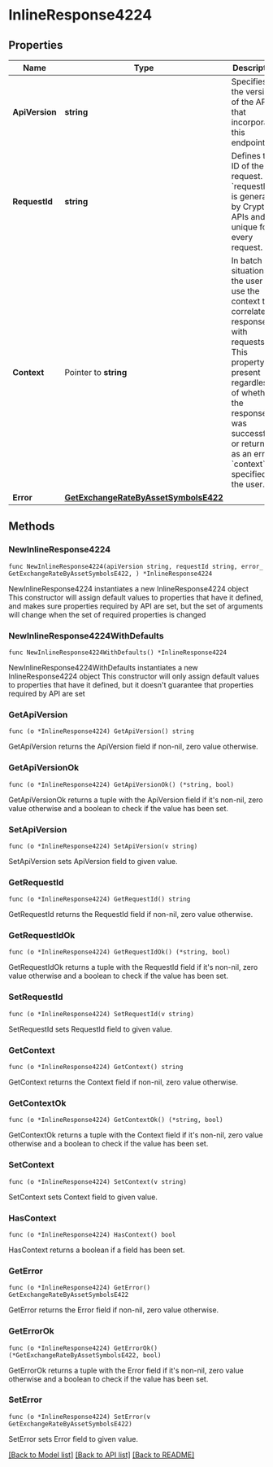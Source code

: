 # InlineResponse4224

## Properties

Name | Type | Description | Notes
------------ | ------------- | ------------- | -------------
**ApiVersion** | **string** | Specifies the version of the API that incorporates this endpoint. | 
**RequestId** | **string** | Defines the ID of the request. The &#x60;requestId&#x60; is generated by Crypto APIs and it&#39;s unique for every request. | 
**Context** | Pointer to **string** | In batch situations the user can use the context to correlate responses with requests. This property is present regardless of whether the response was successful or returned as an error. &#x60;context&#x60; is specified by the user. | [optional] 
**Error** | [**GetExchangeRateByAssetSymbolsE422**](GetExchangeRateByAssetSymbolsE422.md) |  | 

## Methods

### NewInlineResponse4224

`func NewInlineResponse4224(apiVersion string, requestId string, error_ GetExchangeRateByAssetSymbolsE422, ) *InlineResponse4224`

NewInlineResponse4224 instantiates a new InlineResponse4224 object
This constructor will assign default values to properties that have it defined,
and makes sure properties required by API are set, but the set of arguments
will change when the set of required properties is changed

### NewInlineResponse4224WithDefaults

`func NewInlineResponse4224WithDefaults() *InlineResponse4224`

NewInlineResponse4224WithDefaults instantiates a new InlineResponse4224 object
This constructor will only assign default values to properties that have it defined,
but it doesn't guarantee that properties required by API are set

### GetApiVersion

`func (o *InlineResponse4224) GetApiVersion() string`

GetApiVersion returns the ApiVersion field if non-nil, zero value otherwise.

### GetApiVersionOk

`func (o *InlineResponse4224) GetApiVersionOk() (*string, bool)`

GetApiVersionOk returns a tuple with the ApiVersion field if it's non-nil, zero value otherwise
and a boolean to check if the value has been set.

### SetApiVersion

`func (o *InlineResponse4224) SetApiVersion(v string)`

SetApiVersion sets ApiVersion field to given value.


### GetRequestId

`func (o *InlineResponse4224) GetRequestId() string`

GetRequestId returns the RequestId field if non-nil, zero value otherwise.

### GetRequestIdOk

`func (o *InlineResponse4224) GetRequestIdOk() (*string, bool)`

GetRequestIdOk returns a tuple with the RequestId field if it's non-nil, zero value otherwise
and a boolean to check if the value has been set.

### SetRequestId

`func (o *InlineResponse4224) SetRequestId(v string)`

SetRequestId sets RequestId field to given value.


### GetContext

`func (o *InlineResponse4224) GetContext() string`

GetContext returns the Context field if non-nil, zero value otherwise.

### GetContextOk

`func (o *InlineResponse4224) GetContextOk() (*string, bool)`

GetContextOk returns a tuple with the Context field if it's non-nil, zero value otherwise
and a boolean to check if the value has been set.

### SetContext

`func (o *InlineResponse4224) SetContext(v string)`

SetContext sets Context field to given value.

### HasContext

`func (o *InlineResponse4224) HasContext() bool`

HasContext returns a boolean if a field has been set.

### GetError

`func (o *InlineResponse4224) GetError() GetExchangeRateByAssetSymbolsE422`

GetError returns the Error field if non-nil, zero value otherwise.

### GetErrorOk

`func (o *InlineResponse4224) GetErrorOk() (*GetExchangeRateByAssetSymbolsE422, bool)`

GetErrorOk returns a tuple with the Error field if it's non-nil, zero value otherwise
and a boolean to check if the value has been set.

### SetError

`func (o *InlineResponse4224) SetError(v GetExchangeRateByAssetSymbolsE422)`

SetError sets Error field to given value.



[[Back to Model list]](../README.md#documentation-for-models) [[Back to API list]](../README.md#documentation-for-api-endpoints) [[Back to README]](../README.md)



